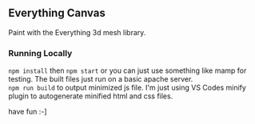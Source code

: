 ## Everything Canvas

Paint with the Everything 3d mesh library. 

### Running Locally  
`npm install` then `npm start` or you can just use something like mamp for testing. The built files just run on a basic apache server.  
`npm run build` to output minimized js file. I'm just using VS Codes minify plugin to autogenerate minified html and css files.  

have fun :-]





